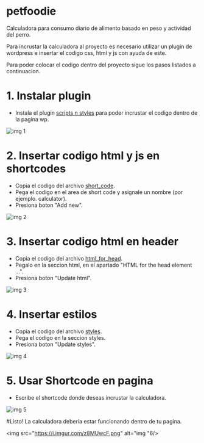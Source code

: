 # petfoodie
Calculadora para consumo diario de alimento basado en peso y actividad del perro.

Para incrustar la calculadora al proyecto es necesario utilizar un plugin de wordpress e insertar el codigo css, html y js con ayuda de este.

Para poder colocar el codigo dentro del proyecto sigue los pasos listados a continuacion.

# 1. Instalar plugin

* Instala el plugin [scripts n styles](https://wordpress.org/plugins/scripts-n-styles/) para poder incrustar el codigo dentro de la pagina wp. 

<img src="https://i.imgur.com/0oRcZvA.png"
     alt="img 1"/>

# 2. Insertar codigo html y js en shortcodes

*  Copia el codigo del archivo [short_code](https://github.com/David1906/petfoodie/blob/master/short_code).
*  Pega el codigo en el area de short code y asignale un nombre (por ejemplo. calculator).
* Presiona boton "Add new".

<img src="https://i.imgur.com/1PfBrIf.png"
     alt="img 2"/>

# 3. Insertar codigo html en header

* Copia el codigo del archivo [html_for_head](https://github.com/David1906/petfoodie/blob/master/html_for_head).
* Pegalo en la seccion html, en el apartado "HTML for the head element ...".
* Presiona boton "Update html".

<img src="https://i.imgur.com/WAHSjVk.png"
     alt="img 3"/>

# 4. Insertar estilos

* Copia el codigo del archivo [styles](https://github.com/David1906/petfoodie/blob/master/styles).
* Pega el codigo en la seccion styles.
* Presiona boton "Update styles".

<img src="https://i.imgur.com/oemDg7w.png"
     alt="img 4"/>

# 5. Usar Shortcode en pagina

* Escribe el shortcode donde deseas incrustar la calculadora.

<img src="https://i.imgur.com/ObHCXtK.png"
     alt="img 5"/>

#Listo! La calculadora deberia estar funcionando dentro de tu pagina.

<img src="https://i.imgur.com/z8MUwcF.png"
     alt="img "6/>
